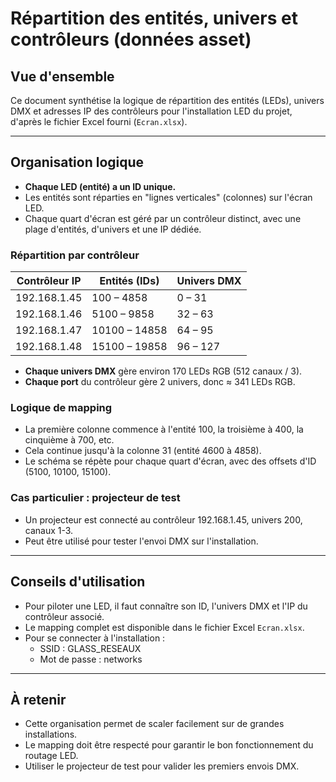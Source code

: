 # Répartition des entités, univers et contrôleurs (données asset)

## Vue d'ensemble
Ce document synthétise la logique de répartition des entités (LEDs), univers DMX et adresses IP des contrôleurs pour l'installation LED du projet, d'après le fichier Excel fourni (`Ecran.xlsx`).

---

## Organisation logique
- **Chaque LED (entité) a un ID unique.**
- Les entités sont réparties en "lignes verticales" (colonnes) sur l'écran LED.
- Chaque quart d'écran est géré par un contrôleur distinct, avec une plage d'entités, d'univers et une IP dédiée.

### Répartition par contrôleur
| Contrôleur IP      | Entités (IDs)         | Univers DMX      |
|--------------------|-----------------------|------------------|
| 192.168.1.45       | 100 – 4858            | 0 – 31           |
| 192.168.1.46       | 5100 – 9858           | 32 – 63          |
| 192.168.1.47       | 10100 – 14858         | 64 – 95          |
| 192.168.1.48       | 15100 – 19858         | 96 – 127         |

- **Chaque univers DMX** gère environ 170 LEDs RGB (512 canaux / 3).
- **Chaque port** du contrôleur gère 2 univers, donc ≈ 341 LEDs RGB.

### Logique de mapping
- La première colonne commence à l'entité 100, la troisième à 400, la cinquième à 700, etc.
- Cela continue jusqu'à la colonne 31 (entité 4600 à 4858).
- Le schéma se répète pour chaque quart d'écran, avec des offsets d'ID (5100, 10100, 15100).

### Cas particulier : projecteur de test
- Un projecteur est connecté au contrôleur 192.168.1.45, univers 200, canaux 1-3.
- Peut être utilisé pour tester l'envoi DMX sur l'installation.

---

## Conseils d'utilisation
- Pour piloter une LED, il faut connaître son ID, l'univers DMX et l'IP du contrôleur associé.
- Le mapping complet est disponible dans le fichier Excel `Ecran.xlsx`.
- Pour se connecter à l'installation :
  - SSID : GLASS_RESEAUX
  - Mot de passe : networks

---

## À retenir
- Cette organisation permet de scaler facilement sur de grandes installations.
- Le mapping doit être respecté pour garantir le bon fonctionnement du routage LED.
- Utiliser le projecteur de test pour valider les premiers envois DMX. 